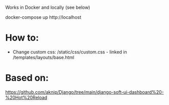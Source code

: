 
Works in Docker and locally (see below)

docker-compose up
http://localhost


# How to:
- Change custom css: /static/css/custom.css   -  linked in /templates/layouts/base.html


# Based on:
https://github.com/aknip/Django/tree/main/django-soft-ui-dashboard%20-%20Hot%20Reload